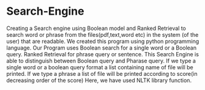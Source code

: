 # Search-Engine
Creating a Search engine using Boolean model and Ranked Retrieval to search word or phrase from the files(pdf,text,word etc) in the system (of the user) that are readable.
We created this program using python programming language.
Our Program uses Boolean search for a single word or a Boolean query.
Ranked Retrieval for phrase query or sentence.
This Search Engine is able to distinguish between Boolean query and Pharase query.
If we type a single word or a boolean query format a list containing name of file will be printed.
If we type a phrase a list of file will be printed according to score(in decreasing order of the score)
Here, we have used NLTK library function.
